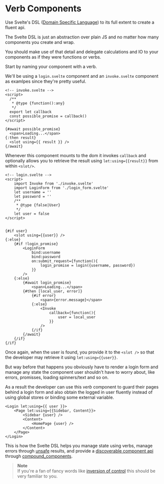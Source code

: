 # Verb Components

Use Svelte's DSL ([Domain Specific Language](https://en.wikipedia.org/wiki/Domain-specific_language)) to its full extent to create a fluent api.

The Svelte DSL is just an abstraction over plain JS and no matter how many components you create and wrap.

You should make use of that detail and delegate calculations and IO to your components as if they were functions or verbs.

Start by naming your component with a verb.

We'll be using a `login.svelte` component and an `invoke.svelte` component as examlpes since they're pretty useful.

```svelte
<!-- invoke.svelte -->
<script>
  /**
   * @type {function():any}
   */
  export let callback
  const possible_promise = callback()
</script>

{#await possible_promise}
  <span>Loading...</span>
{:then result}
  <slot using={{ result }} />
{/await}
```
Whenever this component mounts to the dom it invokes `callback` and optionally allows you to retrieve the result using `let:using={{result}}` from within `<slot/>`.

```svelte
<!-- login.svelte -->
<script>
    import Invoke from './invoke.svelte'
    import LoginForm from './login_form.svelte'
    let username = ''
    let password = ''
    /**
     * @type {false|User}
     */
    let user = false
</script>


{#if user}
    <slot using={{user}} />
{:else}
    {#if !login_promise}
        <LoginForm
            bind:username
            bind:password
            on:submit_request={function(){
                login_promise = login({username, password})
            }}
        />
    {:else}
        {#await login_promise}
            <span>Loading...</span>
        {#then [local_user, error]}
            {#if error}
                <span>{error.message}</span>
            {:else}
                <Invoke
                    callback={function(){
                        user = local_user
                    }}
                />
            {/if}
        {/await}
    {/if}
{/if}
```
Once again, when the user is found, you provide it to the `<slot />` so that the developer may retrieve it using `let:using={{user}}`.

But way before that happens you obviously have to render a login form and manage any state the component user shouldn't have to worry about, like errors, promisses, loading spinners/text and so on.

As a result the developer can use this _verb_ component to guard their pages behind a login form and also obtain the logged in user fluently instead of using global stores or binding some external variable.

```svelte
<Login let:using={{ user }}>
    <Page let:using={{Sidebar, Content}}>
        <Sidebar {user} />
        <Content>
            <HomePage {user} />
        </Content>
    </Page>
</Login>
```

This is how the Svelte DSL helps you manage state using verbs, manage errors through [unsafe](./unsafe.md) results, and provide a [discoverable component api](https://developers.redhat.com/articles/2022/10/06/how-make-your-apis-more-discoverable) through [compound_components](./compound_components.md).

> **Note**\
> If you're a fan of fancy words like [inversion of control](https://en.wikipedia.org/wiki/Inversion_of_control) this should be very familiar to you.